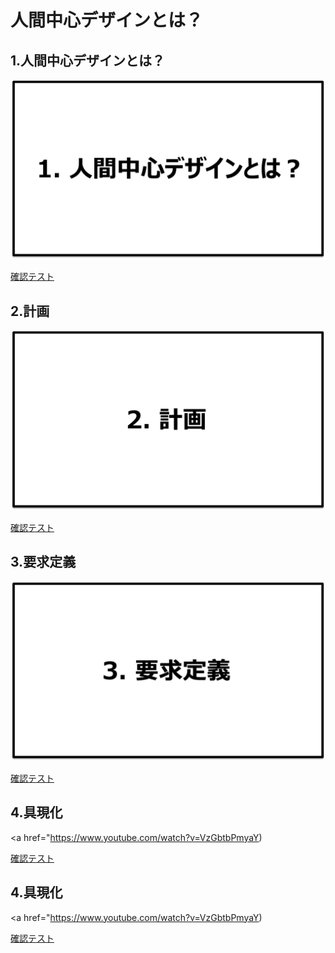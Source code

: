 # 人間中心デザインとは？

## 1.人間中心デザインとは？

[![1.人間中心デザインとは？](images/1_WhatsHCD.png)](https://www.youtube.com/watch?v=OCaYDXQenQU)

[確認テスト](1_WhatsHCD.md)

## 2.計画

<a href="https://www.youtube.com/watch?v=S0S0sQFYgd0" target=”_blank”><img src="images/2_Plan.png"/></a>

<a href="2_Plan.md" target=”_blank”>確認テスト</a>

## 3.要求定義

[![3.要求定義](images/3_ReqDef.png)](https://www.youtube.com/watch?v=WhUHXkLWYLc)

<a href="3_ReqDef.md" target=”_blank”>確認テスト</a>

## 4.具現化

<a href="https://www.youtube.com/watch?v=VzGbtbPmyaY)

<a href="4_Embodiment.md" target=”_blank”>確認テスト</a>

## 4.具現化

<a href="https://www.youtube.com/watch?v=VzGbtbPmyaY)

<a href="5_Eval&Ope.md" target=”_blank”>確認テスト</a>
